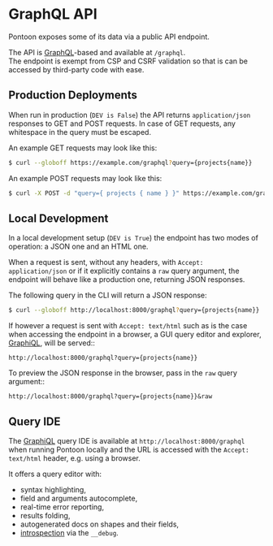 # GraphQL API

Pontoon exposes some of its data via a public API endpoint.

The API is [GraphQL](https://graphql.org/)-based and available at ``/graphql``.  
The endpoint is exempt from CSP and CSRF validation so that is can be accessed
by third-party code with ease.


## Production Deployments

When run in production (``DEV is False``) the API returns ``application/json``
responses to GET and POST requests. In case of GET requests, any whitespace in
the query must be escaped.

An example GET requests may look like this:

```bash
$ curl --globoff https://example.com/graphql?query={projects{name}}
```

An example POST requests may look like this:

```bash
$ curl -X POST -d "query={ projects { name } }" https://example.com/graphql
```


## Local Development

In a local development setup (``DEV is True``) the endpoint has two modes of
operation: a JSON one and an HTML one.

When a request is sent, without any headers, with ``Accept: application/json`` or
if it explicitly contains a ``raw`` query argument, the endpoint will behave like
a production one, returning JSON responses.

The following query in the CLI will return a JSON response:

```bash
$ curl --globoff http://localhost:8000/graphql?query={projects{name}}
```

If however a request is sent with ``Accept: text/html`` such as is the case when
accessing the endpoint in a browser, a GUI query editor and explorer,
[GraphiQL](https://github.com/graphql/graphiql), will be served::

    http://localhost:8000/graphql?query={projects{name}}

To preview the JSON response in the browser, pass in the ``raw`` query argument::

    http://localhost:8000/graphql?query={projects{name}}&raw


## Query IDE

The [GraphiQL](https://github.com/graphql/graphiql) query IDE is available at
``http://localhost:8000/graphql`` when running Pontoon locally and the URL is
accessed with the ``Accept: text/html`` header, e.g. using a browser.

It offers a query editor with:

- syntax highlighting,
- field and arguments autocomplete,
- real-time error reporting,
- results folding,
- autogenerated docs on shapes and their fields,
- [introspection](http://docs.graphene-python.org/projects/django/en/latest/debug/) via the ``__debug``.
